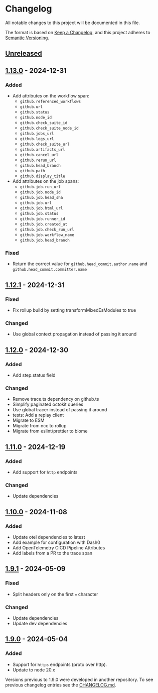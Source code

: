 # Changelog

All notable changes to this project will be documented in this file.

The format is based on [Keep a Changelog](https://keepachangelog.com/en/1.1.0/),
and this project adheres to [Semantic Versioning](https://semver.org/spec/v2.0.0.html).

## [Unreleased]

## [1.13.0] - 2024-12-31

### Added

- Add attributes on the workflow span:
  - `github.referenced_workflows`
  - `github.url`
  - `github.status`
  - `github.node_id`
  - `github.check_suite_id`
  - `github.check_suite_node_id`
  - `github.jobs_url`
  - `github.logs_url`
  - `github.check_suite_url`
  - `github.artifacts_url`
  - `github.cancel_url`
  - `github.rerun_url`
  - `github.head_branch`
  - `github.path`
  - `github.display_title`
- Add attributes on the job spans:
  - `github.job.run_url`
  - `github.job.node_id`
  - `github.job.head_sha`
  - `github.job.url`
  - `github.job.html_url`
  - `github.job.status`
  - `github.job.runner_id`
  - `github.job.created_at`
  - `github.job.check_run_url`
  - `github.job.workflow_name`
  - `github.job.head_branch`

### Fixed

- Return the correct value for `github.head_commit.author.name` and `github.head_commit.committer.name`

## [1.12.1] - 2024-12-31

### Fixed

- Fix rollup build by setting transformMixedEsModules to true

### Changed

- Use global context propagation instead of passing it around

## [1.12.0] - 2024-12-30

### Added

- Add step.status field

### Changed

- Remove trace.ts dependency on github.ts
- Simplify paginated octokit queries
- Use global tracer instead of passing it around
- tests: Add a replay client
- Migrate to ESM
- Migrate from ncc to rollup
- Migrate from eslint/prettier to biome

## [1.11.0] - 2024-12-19

### Added

- Add support for `http` endpoints

### Changed

- Update dependencies

## [1.10.0] - 2024-11-08

### Added

- Update otel dependencies to latest
- Add example for configuration with Dash0
- Add OpenTelemetry CICD Pipeline Attributes
- Add labels from a PR to the trace span

## [1.9.1] - 2024-05-09

### Fixed

- Split headers only on the first `=` character

### Changed

- Update dependencies
- Update dev dependencies

## [1.9.0] - 2024-05-04

### Added

- Support for `https` endpoints (proto over http).
- Update to node 20.x

[unreleased]: https://github.com/corentinmusard/otel-cicd-action/compare/v1.13.0...HEAD
[1.13.0]: https://github.com/corentinmusard/otel-cicd-action/compare/v1.12.1...v1.13.0
[1.12.1]: https://github.com/corentinmusard/otel-cicd-action/compare/v1.12.0...v1.12.1
[1.12.0]: https://github.com/corentinmusard/otel-cicd-action/compare/v1.11.0...v1.12.0
[1.11.0]: https://github.com/corentinmusard/otel-cicd-action/compare/v1.10.0...v1.11.0
[1.10.0]: https://github.com/corentinmusard/otel-cicd-action/compare/v1.9.1...v1.10.0
[1.9.1]: https://github.com/corentinmusard/otel-cicd-action/compare/v1.9.0...v1.9.1
[1.9.0]: https://github.com/corentinmusard/otel-cicd-action/releases/tag/v1.9.0

Versions previous to 1.9.0 were developed in another repository. To see previous changelog entries see the [CHANGELOG.md](https://github.com/inception-health/otel-export-trace-action/blob/v1.8.0/CHANGELOG.md).
